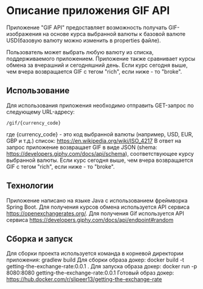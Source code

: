 # Описание приложения GIF API

Приложение "GIF API" предоставляет возможность получать GIF-изображения на основе курса выбранной валюты к базовой валюте USD(базовую валюту можно изменить 
в properties файле). 

Пользователь может выбрать любую валюту из списка, поддерживаемого приложением.
Приложение также сравнивает курсы обмена за вчерашний и сегодняшний день. Если курс сегодня выше, чем вчера возвращается GIF с тегом "rich", если ниже - то "broke".

## Использование

Для использования приложения необходимо отправить GET-запрос по следующему URL-адресу:
```
/gif/{currency_code}
```
где {currency_code} - это код выбранной валюты (например, USD, EUR, GBP и т.д.) список: https://en.wikipedia.org/wiki/ISO_4217
В ответ на запрос приложение возвращает GIF в виде JSON (shema: https://developers.giphy.com/docs/api/schema), 
соответствующее курсу выбранной валюты. Если курс сегодня выше, чем вчера возвращается GIF с тегом "rich", если ниже - то "broke".
## Технологии
Приложение написано на языке Java с использованием фреймворка Spring Boot.
Для получения курсов обмена используется API сервиса https://openexchangerates.org/.
Для получения Gif используется API сервиса https://developers.giphy.com/docs/api/endpoint#random

## Сборка и запуск
Для сборки проекта используется команда в корневой директории приложения: gradlew build
Для сборки образа докер: docker build -t getting-the-exchange-rate:0.0.1 .
Для запуска образа докер: docker run -p 8080:8080 getting-the-exchange-rate:0.0.1 
Готовый образ докер: https://hub.docker.com/r/slipeer13/getting-the-exchange-rate
